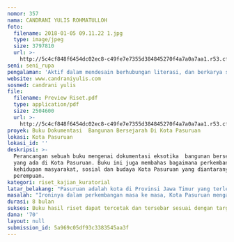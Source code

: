 ```yaml
---
nomor: 357
nama: CANDRANI YULIS ROHMATULLOH
foto:
  filename: 2018-01-05 09.11.22 1.jpg
  type: image/jpeg
  size: 3797810
  url: >-
    http://5c4cf848f6454dc02ec8-c49fe7e7355d384845270f4a7a0a7aa1.r53.cf2.rackcdn.com/c1a2c8c7-097b-4f1b-80f7-13291a6709e1/2018-01-05%2009.11.22%201.jpg
seni: seni_rupa
pengalaman: 'Aktif dalam mendesain berhubungan literasi, dan berkarya seni rupa'
website: www.candraniyulis.com
sosmed: candrani yulis
file:
  filename: Preview Riset.pdf
  type: application/pdf
  size: 2504600
  url: >-
    http://5c4cf848f6454dc02ec8-c49fe7e7355d384845270f4a7a0a7aa1.r53.cf2.rackcdn.com/8bd3f1a8-a00d-4cfe-bf37-73ab4f0d1da9/Preview%20Riset.pdf
proyek: Buku Dokumentasi  Bangunan Bersejarah Di Kota Pasuruan
lokasi: Kota Pasuruan
lokasi_id: ''
deskripsi: >-
  Perancangan sebuah buku mengenai dokumentasi eksotika  bangunan bersejarah
  yang ada di Kota Pasuruan. Buku ini juga membahas bagaimana perkembangan
  kehidupan masyarakat, sosial dan budaya Kota Pasuruan yang diantaranya ialah
  perempuan. 
kategori: riset_kajian_kuratorial
latar_belakang: "Pasuruan adalah kota di Provinsi Jawa Timur yang terletak 60 kilometer sebelah tenggara Surabaya. Kota Pasuruan merupakan dataran rendah di pantai utara Pulau Jawa. Melihat letak wilayahnya, Pasuruan merupakan kota yang memiliki potensi besar terhadap perekonomian sekaligus perdagangan sampai sekarang. Jalur transportasi Surabaya-Probolinggo-Malang, bahkan Jawa-Bali menjadikan kota ini berada di teritorial yang strategis dalam upaya pengembangan berbagai sektor pembangunan.\r\nDalam sejarah dijelaskan, Pasuruan adalah sebuah kota pelabuhan kuno. Pada zaman Kerajaan Airlangga, Pasuruan sudah dikenal dengan sebutan \"Paravan\" (DKP, 2003: 4). Pada masa lalu, daerah ini merupakan pelabuhan yang sangat ramai. Letak geografisnya yang strategis menjadikan Pasuruan sebagai pelabuhan transit dan pasar perdagangan antar pulau serta antar negara. Banyak bangsawan dan saudagar kaya yang menetap di Pasuruan untuk melakukan perdagangan. Etnis Tionghoa yang mendominasi perdagangan, Eropa yang mendominasi pemerintahan, serta masyarakat asli Pasuruan saling berinteraksi saat itu. Hal ini membuat kemajemukan bangsa dan suku bangsa di Pasuruan terjalin dengan baik dan damai.\r\n"
masalah: "Ironinya dalam perkembangan masa ke masa, Kota Pasuruan mengalami pembangunan yang mengakibatkan tidak sedikit bangunan cagar budaya tidak terawat baik. Bahkan, tidak sedikit pula bangunan yang diubah, dihancurkan, dirobohkan dengan sengaja untuk digantikan bangunan baru. Padahal secara nyata, bangunan tersebut memiliki dan memberikan nilai historis mengenai asal usul Kota Pasuruan itu sendiri. Nilai kearifan lokal yang terkandung di bangunan bersejarah dapat memberikan edukasi sekaligus refleksi pada masyarakat tentang nilai-nilai luhur dalam sejarah kotanya. Meminjam kalimat Soekarno, “Jangan sekali-kali meninggalkan sejarah,” maka sebagai generasi muda dengan mengingat sejarah termasuk wujud nyata menghargai jasa pahlawan dulu.\r\nBagi saya pribadi, meskipun saya adalah perempuan, tapi konsep berkarya untuk masyarakat tanpa memandang gender merupakan kearifan yang saya coba dalami. Permasalahan peninggalan sejarah tidak memandang diri kita wanita ataupun pria. Lewat riset ini saya ingin menunjukkan bahwa perempuan dapat menciptakan karya yang bermanfaat bagi banyak orang."
durasi: 8 bulan
sukses: Buku hasil riset dapat tercetak dan tersebar sesuai dengan target audiencenya
dana: '70'
layout: null
submission_id: 5a969c05df93c3383545aa3f
---
```

